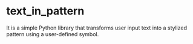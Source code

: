 # text_in_pattern
It is a simple Python library that transforms user input text into a stylized pattern using a user-defined symbol.
